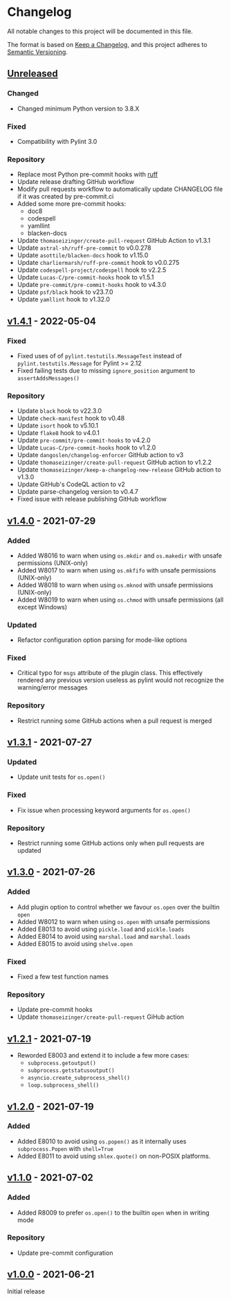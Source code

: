 # Changelog

All notable changes to this project will be documented in this file.

The format is based on [Keep a Changelog](https://keepachangelog.com/en/1.1.0/),
and this project adheres to [Semantic Versioning](https://semver.org/spec/v2.0.0.html).

## [Unreleased]

### Changed

- Changed minimum Python version to 3.8.X

### Fixed

- Compatibility with Pylint 3.0

### Repository

- Replace most Python pre-commit hooks with [ruff](https://beta.ruff.rs/docs/)
- Update release drafting GitHub workflow
- Modify pull requests workflow to automatically update CHANGELOG file if it was created by pre-commit.ci
- Added some more pre-commit hooks:
  - doc8
  - codespell
  - yamllint
  - blacken-docs
- Update `thomaseizinger/create-pull-request` GitHub Action to v1.3.1
- Update `astral-sh/ruff-pre-commit` to v0.0.278
- Update `asottile/blacken-docs` hook to v1.15.0
- Update `charliermarsh/ruff-pre-commit` hook to v0.0.275
- Update `codespell-project/codespell` hook to v2.2.5
- Update `Lucas-C/pre-commit-hooks` hook to v1.5.1
- Update `pre-commit/pre-commit-hooks` hook to v4.3.0
- Update `psf/black` hook to v23.7.0
- Update `yamllint` hook to v1.32.0

## [v1.4.1] - 2022-05-04

### Fixed

- Fixed uses of of `pylint.testutils.MessageTest` instead of `pylint.testutils.Message` for Pylint >= 2.12
- Fixed failing tests due to missing `ignore_position` argument to `assertAddsMessages()`

### Repository

- Update `black` hook to v22.3.0
- Update `check-manifest` hook to v0.48
- Update `isort` hook to v5.10.1
- Update `flake8` hook to v4.0.1
- Update `pre-commit/pre-commit-hooks` to v4.2.0
- Update `Lucas-C/pre-commit-hooks` hook to v1.2.0
- Update `dangoslen/changelog-enforcer` GitHub action to v3
- Update `thomaseizinger/create-pull-request` GitHub action to v1.2.2
- Update `thomaseizinger/keep-a-changelog-new-release` GitHub action to v1.3.0
- Update GitHub's CodeQL action to v2
- Update parse-changelog version to v0.4.7
- Fixed issue with release publishing GitHub workflow

## [v1.4.0] - 2021-07-29

### Added

- Added W8016 to warn when using `os.mkdir` and `os.makedir` with unsafe permissions (UNIX-only)
- Added W8017 to warn when using `os.mkfifo` with unsafe permissions (UNIX-only)
- Added W8018 to warn when using `os.mknod` with unsafe permissions (UNIX-only)
- Added W8019 to warn when using `os.chmod` with unsafe permissions (all except Windows)

### Updated

- Refactor configuration option parsing for mode-like options

### Fixed

- Critical typo for `msgs` attribute of the plugin class. This effectively rendered any previous version useless as
  pylint would not recognize the warning/error messages

### Repository

- Restrict running some GitHub actions when a pull request is merged

## [v1.3.1] - 2021-07-27

### Updated

- Update unit tests for `os.open()`

### Fixed

- Fix issue when processing keyword arguments for `os.open()`

### Repository

- Restrict running some GitHub actions only when pull requests are updated

## [v1.3.0] - 2021-07-26

### Added

- Add plugin option to control whether we favour `os.open` over the builtin `open`
- Added W8012 to warn when using `os.open` with unsafe permissions
- Added E8013 to avoid using `pickle.load` and `pickle.loads`
- Added E8014 to avoid using `marshal.load` and `marshal.loads`
- Added E8015 to avoid using `shelve.open`

### Fixed

- Fixed a few test function names

### Repository

- Update pre-commit hooks
- Update `thomaseizinger/create-pull-request` GiHub action

## [v1.2.1] - 2021-07-19

- Reworded E8003 and extend it to include a few more cases:
  - `subprocess.getoutput()`
  - `subprocess.getstatusoutput()`
  - `asyncio.create_subprocess_shell()`
  - `loop.subprocess_shell()`

## [v1.2.0] - 2021-07-19

### Added

- Added E8010 to avoid using `os.popen()` as it internally uses `subprocess.Popen` with `shell=True`
- Added E8011 to avoid using `shlex.quote()` on non-POSIX platforms.

## [v1.1.0] - 2021-07-02

### Added

- Added R8009 to prefer `os.open()` to the builtin `open` when in writing mode

### Repository

- Update pre-commit configuration

## [v1.0.0] - 2021-06-21

Initial release

[unreleased]: https://github.com/Takishima/pylint-secure-coding-standard/compare/v1.4.1...HEAD
[v1.0.0]: https://github.com/Takishima/pylint-secure-coding-standard/compare/375145a3dec096ff4e33901ef749a1a9a6f4edc6...v1.0.0
[v1.1.0]: https://github.com/Takishima/pylint-secure-coding-standard/compare/v1.0.0...v1.1.0
[v1.2.0]: https://github.com/Takishima/pylint-secure-coding-standard/compare/v1.1.0...v1.2.0
[v1.2.1]: https://github.com/Takishima/pylint-secure-coding-standard/compare/v1.2.0...v1.2.1
[v1.3.0]: https://github.com/Takishima/pylint-secure-coding-standard/compare/v1.2.1...v1.3.0
[v1.3.1]: https://github.com/Takishima/pylint-secure-coding-standard/compare/v1.3.0...v1.3.1
[v1.4.0]: https://github.com/Takishima/pylint-secure-coding-standard/compare/v1.3.1...v1.4.0
[v1.4.1]: https://github.com/Takishima/pylint-secure-coding-standard/compare/v1.4.0...v1.4.1
